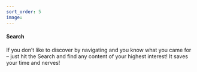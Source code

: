 ```yaml
---
sort_order: 5
image:
---
```


#### Search

If you don’t like to discover by navigating and you know what you came for – just hit the Search and find any content of your highest interest! It saves your time and nerves! 